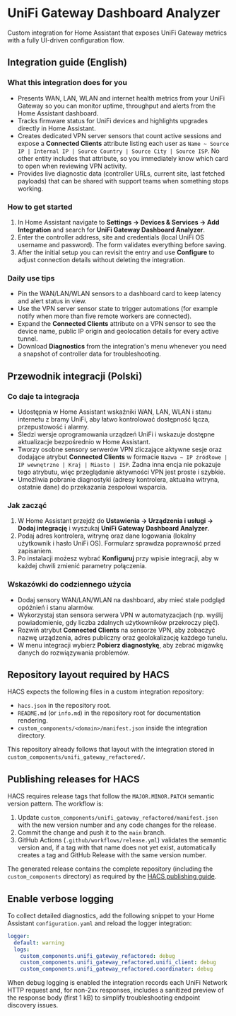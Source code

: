 
# UniFi Gateway Dashboard Analyzer

Custom integration for Home Assistant that exposes UniFi Gateway metrics with a
fully UI-driven configuration flow.

## Integration guide (English)

### What this integration does for you

- Presents WAN, LAN, WLAN and internet health metrics from your UniFi Gateway so
  you can monitor uptime, throughput and alerts from the Home Assistant
  dashboard.
- Tracks firmware status for UniFi devices and highlights upgrades directly in
  Home Assistant.
- Creates dedicated VPN server sensors that count active sessions and expose a
  **Connected Clients** attribute listing each user as
  `Name ~ Source IP | Internal IP | Source Country | Source City | Source ISP`.
  No other entity includes that attribute, so you immediately know which card
  to open when reviewing VPN activity.
- Provides live diagnostic data (controller URLs, current site, last fetched
  payloads) that can be shared with support teams when something stops working.

### How to get started

1. In Home Assistant navigate to **Settings → Devices & Services → Add
   Integration** and search for **UniFi Gateway Dashboard Analyzer**.
2. Enter the controller address, site and credentials (local UniFi OS username
   and password). The form validates everything before saving.
3. After the initial setup you can revisit the entry and use **Configure** to
   adjust connection details without deleting the integration.

### Daily use tips

- Pin the WAN/LAN/WLAN sensors to a dashboard card to keep latency and alert
  status in view.
- Use the VPN server sensor state to trigger automations (for example notify
  when more than five remote workers are connected).
- Expand the **Connected Clients** attribute on a VPN sensor to see the device
  name, public IP origin and geolocation details for every active tunnel.
- Download **Diagnostics** from the integration's menu whenever you need a
  snapshot of controller data for troubleshooting.

## Przewodnik integracji (Polski)

### Co daje ta integracja

- Udostępnia w Home Assistant wskaźniki WAN, LAN, WLAN i stanu internetu z
  bramy UniFi, aby łatwo kontrolować dostępność łącza, przepustowość i alarmy.
- Śledzi wersje oprogramowania urządzeń UniFi i wskazuje dostępne aktualizacje
  bezpośrednio w Home Assistant.
- Tworzy osobne sensory serwerów VPN zliczające aktywne sesje oraz dodające
  atrybut **Connected Clients** w formacie
  `Nazwa ~ IP źródłowe | IP wewnętrzne | Kraj | Miasto | ISP`. Żadna inna encja
  nie pokazuje tego atrybutu, więc przeglądanie aktywności VPN jest proste i
  szybkie.
- Umożliwia pobranie diagnostyki (adresy kontrolera, aktualna witryna, ostatnie
  dane) do przekazania zespołowi wsparcia.

### Jak zacząć

1. W Home Assistant przejdź do **Ustawienia → Urządzenia i usługi → Dodaj
   integrację** i wyszukaj **UniFi Gateway Dashboard Analyzer**.
2. Podaj adres kontrolera, witrynę oraz dane logowania (lokalny użytkownik i
   hasło UniFi OS). Formularz sprawdza poprawność przed zapisaniem.
3. Po instalacji możesz wybrać **Konfiguruj** przy wpisie integracji, aby w
   każdej chwili zmienić parametry połączenia.

### Wskazówki do codziennego użycia

- Dodaj sensory WAN/LAN/WLAN na dashboard, aby mieć stale podgląd opóźnień i
  stanu alarmów.
- Wykorzystaj stan sensora serwera VPN w automatyzacjach (np. wyślij powiadomienie,
  gdy liczba zdalnych użytkowników przekroczy pięć).
- Rozwiń atrybut **Connected Clients** na sensorze VPN, aby zobaczyć nazwę
  urządzenia, adres publiczny oraz geolokalizację każdego tunelu.
- W menu integracji wybierz **Pobierz diagnostykę**, aby zebrać migawkę danych do
  rozwiązywania problemów.

## Repository layout required by HACS

HACS expects the following files in a custom integration repository:

- `hacs.json` in the repository root.
- `README.md` (or `info.md`) in the repository root for documentation rendering.
- `custom_components/<domain>/manifest.json` inside the integration directory.

This repository already follows that layout with the integration stored in
`custom_components/unifi_gateway_refactored/`.

## Publishing releases for HACS

HACS requires release tags that follow the `MAJOR.MINOR.PATCH` semantic version
pattern. The workflow is:

1. Update `custom_components/unifi_gateway_refactored/manifest.json` with the new
   version number and any code changes for the release.
2. Commit the change and push it to the `main` branch.
3. GitHub Actions (`.github/workflows/release.yml`) validates the semantic version
   and, if a tag with that name does not yet exist, automatically creates a tag
   and GitHub Release with the same version number.

The generated release contains the complete repository (including the
`custom_components` directory) as required by the
[HACS publishing guide](https://hacs.xyz/docs/publish/).

## Enable verbose logging

To collect detailed diagnostics, add the following snippet to your Home Assistant
`configuration.yaml` and reload the logger integration:

```yaml
logger:
  default: warning
  logs:
    custom_components.unifi_gateway_refactored: debug
    custom_components.unifi_gateway_refactored.unifi_client: debug
    custom_components.unifi_gateway_refactored.coordinator: debug
```

When debug logging is enabled the integration records each UniFi Network HTTP request
and, for non-2xx responses, includes a sanitized preview of the response body (first 1 kB)
to simplify troubleshooting endpoint discovery issues.

